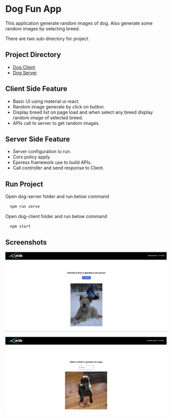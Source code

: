 
# Dog Fun App

This application generate random images of dog. Also generate some random images by selecting breed. 

There are two sub-directory for project.


## Project Directory

 - [Dog Client](https://github.com/Solankimimoh/dog-fun-app/tree/main/dog-client)
 - [Dog Server](https://github.com/Solankimimoh/dog-fun-app/tree/main/dog-server)


## Client Side Feature

- Basic UI using material ui react.
- Random image generate by click on button.
- Display breed list on page load and when select any breed display random image of selected breed.
- APIs call to server to get random images.


## Server Side Feature

- Server configuration to run.
- Cors policy apply.
- Epxress framework use to build APIs.
- Call controller and send response to Client.



## Run Project

Open dog-server folder and run below command

```bash
  npm run serve
```

Open dog-client folder and run below command
 
```bash
  npm start
```

## Screenshots

![App Screenshot](ss1.png)

![App Screenshot](ss2.png)

